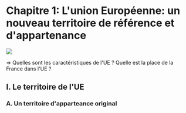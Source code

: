# Chapitre 1: L'union Européenne: un nouveau territoire de référence et d'appartenance

![](../../../../assets/scans/200078828812480.png)

=> Quelles sont les caractéristiques de l'UE ? Quelle est la place de la France dans l'UE ?

## I. Le territoire de l'UE
### A. Un territoire d'apparteance original
